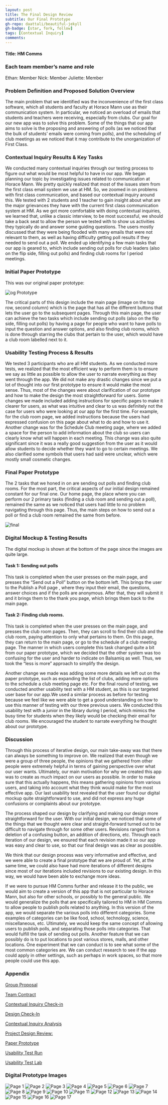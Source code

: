 ```yaml
---
layout: post
title: The Final Design Review
subtitle: Our Final Prototype
gh-repo: daattali/beautiful-jekyll
gh-badge: [star, fork, follow]
tags: [Contextual Inquiry]
comments:
---
```


#### Title: HM Comms
### Each team member’s name and role
Ethan: Member
Nick: Member
Juliette: Member
### Problem Definition and Proposed Solution Overview
The main problem that we identified was the inconvenience of the first class software, which all students and faculty at Horace Mann use as their communication system. In particular, we noticed an overload of emails that students and teachers were receiving, especially from clubs. Our goal for our new app was to solve this problem. Some of the things that our app aims to solve is the proposing and answering of polls (as we noticed that the bulk of students’ emails were coming from polls), and the scheduling of club meetings as we noticed that it may contribute to the unorganization of First Class.

### Contextual Inquiry Results & Key Tasks
We conducted many contextual inquiries through our testing process to figure out what would be most helpful to have in our app. We began planning our topic by investigating issues related to communication at Horace Mann. We pretty quickly realized that most of the issues stem from the first class email system we use at HM. So, we zoomed in on problems with first class communication, and based our contextual inquiry around this. We tested with 2 students and 1 teacher to gain insight about what are the major grievances they have with the current first class communication system at HM. As we got more comfortable with doing contextual inquiries, we learned that, unlike a classic interview, to be most successful, we should take a back seat to allow the person we tested with to show us activities they typically do and answer some guiding questions. The users mostly discussed that they were being flooded with many emails that were not relevant to them, as well as having difficulty getting poll results if they needed to send out a poll. We ended up identifying a few main tasks that our app is geared to, which include sending out polls for club leaders (also on the flip side, filling out polls) and finding club rooms for I period meetings.  

### Initial Paper Prototype
This was our original paper prototype: 

![og Prototype](https://github.com/EthanNickJuliette/EthanNickJuliette.github.io/blob/master/og%20prototype.png?raw=true)


The critical parts of this design include the main page (image on the top row, second column) which is the page that has all the different buttons that lets the user go to the subsequent pages. Through this main page, the user can achieve the two tasks which include sending out polls (also on the flip side, filling out polls) by having a page for people who want to have polls to input the question and answer options, and also finding club rooms, which is done through starring the clubs that pertain to the user, which would have a club room labelled next to it.

### Usability Testing Process & Results
We tested 3 participants who are all HM students. As we conducted more tests, we realized that the most efficient way to perform them is to ensure we say as little as possible to allow the user to narrate everything as they went through the app. We did not make any drastic changes since we put a lot of thought into our first prototype to ensure it would make the most sense. Thus, most of the changes were about clarification of our prototype and how to make the design the most straightforward for users. Some changes we made included adding instructions for specific pages to make it clearer for users, as what was intuitive and clear to us was definitely not the case for users who were looking at our app for the first time. For example, for the club room page, we added instructions because the users had expressed confusion on this page about what to do and how to use it. Another change was for the Schedule Club meeting page, where we added a space for the person to add information about the club so users can clearly know what will happen in each meeting. This change was also quite significant since it was a really good suggestion from the user as it would allow students to decide whether they want to go to certain meetings. We also clarified some symbols that users had said were unclear, which were mostly small cosmetic changes. 

### Final Paper Prototype
The 2 tasks that we honed in on are sending out polls and finding club rooms. For the most part, the critical aspects of our initial design remained constant for our final one. Our home page, the place where you can perform our 2 primary tasks (finding a club room and sending out a poll), remained the same as we noticed that users had little to no problem navigating through this page. Thus, the main steps on how to send out a poll or find a club room remained the same from before.

![final](https://github.com/EthanNickJuliette/EthanNickJuliette.github.io/blob/master/final.png?raw=true)

### Digital Mockup & Testing Results
The digital mockup is shown at the bottom of the page since the images are quite large. 
#### Task 1:  Sending out polls 
  This task is completed when the user presses on the main page, and presses the “Send out a Poll” button on the bottom left. This brings the user to the Publish a Poll page , where they input their email, the questions, answer choices and if the polls are anonymous. After that, they will submit it and it brings them to the thank you page, which brings them back to the main page.
#### Task 2:  Finding club rooms.
  This task is completed when the user presses on the main page, and presses the club room pages. Then, they can scroll to find their club and the club room, paying attention to only what pertains to them. On this page, they can return to the main page, or go to the schedule of a club meeting page. The manner in which users complete this task changed quite a bit from our paper prototype, which we decided that the other system was too confusing for the user and harder to indicate on Balsamiq as well. Thus, we took the “less is more” approach to simplify the design. 

Another change we made was adding some more details we left out on the paper prototype, such as expanding the list of clubs, adding more options to the schedule a club meeting page etc. 
For the final round of testing, we conducted another usability test with a HM student, as this is our targeted user base for our app.We used a similar process as before for testing because we feel like we were able to get a good understanding on how to use this manner of testing with our three previous users. We conducted this usability test with a junior in the library during I period, which mimics the busy time for students when they likely would be checking their email for club rooms. We encouraged the student to narrate everything he thought about our prototype. 

### Discussion
Through this process of iterative design, our main take-away was that there can always be something to improve on. We realized that even though we were a group of three people, the opinions that we gathered from other people were extremely helpful in terms of gaining perspective over what our user wants. Ultimately, our main motivation for why we created this app was to create as much impact on our users as possible. In order to make sure that this actually happens, this means gathering opinions from various users, and taking into account what they think would make for the most effective app. Our last usability test revealed that the user found our digital mockup quite straightforward to use, and did not express any huge confusions or complaints about our prototype.

The process shaped our design by clarifying and making our design more straightforward for the user. With our initial design, we noticed that some of the things that we thought were clear and straight-forward turned out to be difficult to navigate through for some other users. Revisions ranged from a deletion of a confusing button, an addition of directions, etc. Through each iteration of our design, we ensured that each revision made it so our app was easy and clear to use, so that our final design was as clear as possible. 

We think that our design process was very informative and effective, and we were able to create a final prototype that we are proud of. Yet, at the same time, we could also have had more iterations of different designs since most of our iterations included revisions to our existing design. In this way, we would have been able to exchange more ideas.

If we were to pursue HM Comms further and release it to the public, we would aim to create a version of this app that is not particular to Horace Mann, but also for other schools, or possibly to the general public. We would generalize the polls that are specifically tailored to HM in HM Comms to allow people to publish polls related to anything. In this version of the app, we would separate the various polls into different categories. Some examples of categories can be like food, school, technology, science, miscellaneous, etc. Ultimately, we would keep the same concept of allowing users to publish polls, and separating those polls into categories. That would fulfill the task of sending out polls. Another feature that we can possibly do is to put locations to post various stores, malls, and other locations. One experiment that we can conduct is to see what some of the most common categories are. We can conduct research to see if the app could apply in other settings, such as perhaps in work spaces, so that more people could use this app. 

### Appendix

[Group Proposal](https://ethannickjuliette.github.io/2020-02-26-GroupProjectProposal/)

[Team Contract](https://ethannickjuliette.github.io/2020-11-08-TeamContract/)

[Contextual Inquiry Check-in](https://ethannickjuliette.github.io/2020-11-17-2020-Contextual-Inquiry/)

[Design Check-In](https://ethannickjuliette.github.io/2020-12-14-Design-Checkin/)

[Contextual Inquiry Analysis](https://ethannickjuliette.github.io/2021-01-07-Contextual-Inquiry-Analysis/)

[Project Design Review:](https://ethannickjuliette.github.io/2021-02-28-ProjectDesignReview/)

[Paper Prototype](https://ethannickjuliette.github.io/2021-03-08-PaperPrototype/)

[Usability Test Run](https://ethannickjuliette.github.io/2021-04-06-UsabilityTestRun/)

[Usability Test Lab](https://ethannickjuliette.github.io/2021-04-28-UsabilityTestLab/)

### Digital Prototype Images

![Page 1](https://github.com/EthanNickJuliette/EthanNickJuliette.github.io/blob/master/Page1.png?raw=true)
![Page 2](https://github.com/EthanNickJuliette/EthanNickJuliette.github.io/blob/master/Page2.png?raw=true)
![Page 3](https://github.com/EthanNickJuliette/EthanNickJuliette.github.io/blob/master/Page3.png?raw=true)
![Page 4](https://github.com/EthanNickJuliette/EthanNickJuliette.github.io/blob/master/Page4.png?raw=true)
![Page 5](https://github.com/EthanNickJuliette/EthanNickJuliette.github.io/blob/master/Page5.png?raw=true)
![Page 6](https://github.com/EthanNickJuliette/EthanNickJuliette.github.io/blob/master/Page6.png?raw=true)
![Page 7](https://github.com/EthanNickJuliette/EthanNickJuliette.github.io/blob/master/Page7.png?raw=true)
![Page 8](https://github.com/EthanNickJuliette/EthanNickJuliette.github.io/blob/master/Page8.png?raw=true)
![Page 9](https://github.com/EthanNickJuliette/EthanNickJuliette.github.io/blob/master/Page9.png?raw=true)
![Page 10](https://github.com/EthanNickJuliette/EthanNickJuliette.github.io/blob/master/Page10.png?raw=true)
![Page 11](https://github.com/EthanNickJuliette/EthanNickJuliette.github.io/blob/master/Page11.png?raw=true)
![Page 12](https://github.com/EthanNickJuliette/EthanNickJuliette.github.io/blob/master/Page12.png?raw=true)
![Page 13](https://github.com/EthanNickJuliette/EthanNickJuliette.github.io/blob/master/Page13.png?raw=true)
![Page 14](https://github.com/EthanNickJuliette/EthanNickJuliette.github.io/blob/master/Page14.png?raw=true)
![Page 15](https://github.com/EthanNickJuliette/EthanNickJuliette.github.io/blob/master/Page15.png?raw=true)
![Page 16](https://github.com/EthanNickJuliette/EthanNickJuliette.github.io/blob/master/Page16.png?raw=true)
![Page 17](https://github.com/EthanNickJuliette/EthanNickJuliette.github.io/blob/master/Page17.png?raw=true)

